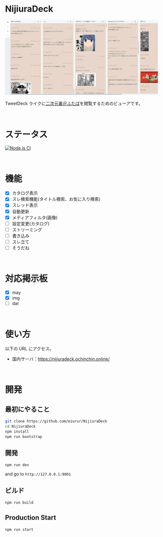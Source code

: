 # NijiuraDeck

<img src="media/columns.jpg" alt="columns" width="640" height="auto">

TweetDeck ライクに<a href="http://may.2chan.net/b/futaba.htm" target="_blank">二次元裏＠ふたば</a>を閲覧するためのビューアです。

<br>

# ステータス

[![Node.js CI](https://github.com/eiurur/NijiuraDeck/actions/workflows/node.js.yml/badge.svg?branch=master)](https://github.com/eiurur/NijiuraDeck/actions/workflows/node.js.yml)

<br>

# 機能

- [x] カタログ表示
- [x] スレ検索機能(タイトル検索、お気に入り検索)
- [x] スレッド表示
- [x] 自動更新
- [x] メディアフィルタ(画像)
- [ ] 設定変更(カタログ)
- [ ] ストリーミング
- [ ] 書き込み
- [ ] スレ立て
- [ ] そうだね

<br>

# 対応掲示板

- [x] may
- [x] img
- [ ] dat

<br>

# 使い方

以下の URL にアクセス。

- 国内サーバ：https://nijiuradeck.ochinchin.online/

<br>

# 開発

## 最初にやること

```bash
git clone https://github.com/eiurur/NijiuraDeck
cd NijiuraDeck
npm install
npm run bootstrap
```

## 開発

```
npm run dev
```

and go to `http://127.0.0.1:9001`

## ビルド

```bash
npm run build

```

## Production Start

```bash
npm run start
```
